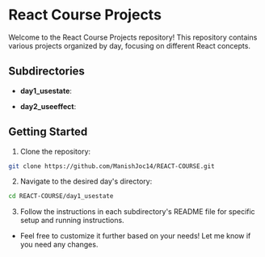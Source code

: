 # React Course Projects

Welcome to the React Course Projects repository! This repository contains various projects organized by day, focusing on different React concepts.

## Subdirectories

- **day1_usestate**: 

- **day2_useeffect**: 

## Getting Started

1. Clone the repository:
 ```bash
 git clone https://github.com/ManishJoc14/REACT-COURSE.git
 ```

2. Navigate to the desired day's directory:
```bash
cd REACT-COURSE/day1_usestate
```

3. Follow the instructions in each subdirectory's README file for specific setup and running instructions.

- Feel free to customize it further based on your needs! Let me know if you need any changes.
